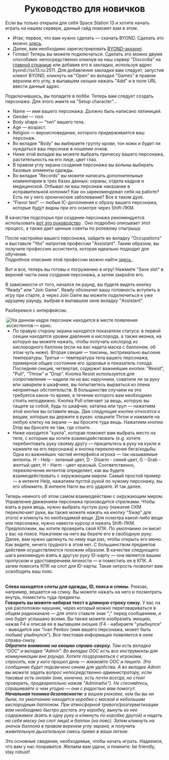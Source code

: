 <h1 align="center">Руководство для новичков</h1>
<p>Если вы только открыли для себя Space Station 13 и хотите начать играть на нашем сервере, данный гайд поможет вам в этом.</p>
<p><ul>
<li>Итак, первое, что вам нужно сделать — скачать BYOND. Сделать это можно <a href="http://www.byond.com/download/">здесь</a>.</li>
<li>Далее, вам необходимо зарегистрировать <a href="https://secure.byond.com/Join">BYOND-аккаунт</a>.</li>
<li>Готово! Теперь вы можете подключаться. Сделать это можно двумя способами: непосредственно кликнув на наш сервер "Discordia" на <a href="ss13.ru">главной странице</a> или добавив его в закладки, используя адрес byond://ss13.ru:2511. Для добавления закладки вам следует, запустив клиент BYOND, кликнуть на "Open" во вкладке "Games" в правом верхнем его углу, в выпавшем окошке нажать "Add" и в поле URL ввести данный адрес. </li>
</ul>
</p>
<p>
Подключившись, вы попадете в лобби. Теперь вам следует создать персонажа. Для этого жмите на "Setup character"...
<ul>
<li>Name — имя вашего персонажа. Должно быть написано латиницей.</li>
<li>Gender — пол.</li>
<li>Body shape — "тип" вашего тела.</li>
<li>Age — возраст.</li>
<li>Religion — вероисповедание, которого придерживается ваш персонаж.</li>
<li>Во вкладке "Body" вы выбираете группу крови, тон кожи и будет ли нуждаться ваш персонаж в ношении очков.</li>
<li>Ниже этой вкладки вы можете выбрать прическу вашего персонажа, растительность на его лице, цвет глаз.</li>
<li>В правом углу экрана создания персонажа вы вольны выбирать базовые элементы одежды. </li>
<li>Во вкладке "Records" вы можете написать дополнительные комментарии в трех базах данных: охраны, отдела кадров и медицинской. Отбывал ли ваш персонаж наказание в исправительной колонии? Как он зарекомендовал себя на работе? Есть ли у него хронические заболевание? Все в таком духе. </li>
<li>"Flavor text" — любые IC-дополнения к образу вашего персонажа, которые будут видны при его осмотре через Shift-ЛКМ.</li>
</ul>
В качестве подспорья при создании персонажа рекомендуется использовать <a href="/contents/ru/g/Guide_to_Roleplaying_ru.md"> вот это руководство</a> . Оно подробно описывает этот процесс, а также дает ценные советы по ролевому отыгрышу.
</p>
<p>
После настройки вашего персонажа, зайдите во вкладку "Occupations" и выставьте "Yes" напротив профессии "Assistant". Таким образом, вы получите профессию ассистента, которая идеально подходит для обучения. <br> Подробное описание этой профессии можно найти <a href="/contents/ru/j/assistant_ru.md"> здесь </a>.
</p>
<p>
Вот и все, теперь вы готовы к погружению в игру! Нажмите "Save slot" в верхней части окна создания персонажа, а затем закройте его.
</p>
<p>В зависимости от того, начался ли раунд, вы будете видеть кнопку "Ready" или "Join Game". Ready обозначит вашу готовность вступить в игру при старте, а через Join Game вы можете подключиться к уже идущему раунду, выбрав в выпавшем окне вкладку "Assistant".</p>

<p>
Разберемся с интерфейсом. 
</p>
<p>
  <a href="https://imgur.com/NfoXrYo"><img align="right" src="https://i.imgur.com/NfoXrYo.png" title="На данном кадре персонаж находится в месте появления ассистентов — крио." /></a>
</p>

<p>
  <ul>
    <li>
    По правую сторону экрана находятся показатели статуса: в первой секции находятся уровни давления и кислорода, а также иконка, на которую вы можете нажать, чтобы получать кислород из кислородного баллона (если на вас надета маска с баллоном, об этом чуть ниже). Вторая секция — токсины, экстремально высокие температуры. Третья — температура тела вашего персонажа, примерное общее состояние его здоровья и показатель голода. Последняя секция, четвертая, содержит важнейшие кнопки: "Resist", "Pull", "Throw" и  "Drop". Кнопка Resist используется для сопротивления — надели ли на вас наручники, схватили ли за руку или заварили в шкафчике, вы попытаетесь вырваться из плена неприятных обстоятельств. В большинстве случаем на это требуется какое-то время, в течение которого вам необходимо стоять неподвижно. Кнопка Pull отвечает за вещь, которую вы тащите за собой, будь то шкафчик, каталка или труп — нажатием этой кнопки вы оставите вещь. Две следующие кнопки относятся к вещам, которые вы держите в руках: клацните Throw и нажмите на любую клетку на экране — вы бросите туда вещь. Нажатием кнопки Drop вы бросите ее там, где стоите.</li>
    <li> Ниже находится "кукла", которая поможет вам выбрать место на теле, с которым вы хотите взаимодействовать (e.g. хотите перебинтовать руку своему другу — прицельтесь в руку на кукле и нажмите на его персонажа) и кнопка переключения бега/ходьбы. Одна из важнейших частей интерфейса игрока — так называемые интенты. H - Help - зеленый цвет, D - Disarm - синий цвет, G - Grab - желтый цвет, H - Harm - цвет красный. Соответственно, переключение интентов определяет, как вы будете взаимодействовать с окружающим миром. Самый простой пример — в интенте Help, нажатием пустой рукой по чужому персонажу, вы его обнимете. В интенте Harm вы его ударите. И так далее.</li>
</ul>
</p>
<p>
  Теперь немного об этом самом взаимодействии с окружающим миром. Управление движением персонажа производится стрелками. Чтобы взять в руки вещь, нужно выбрать пустую руку (нажатие СКМ переключает руки, вы также можете нажать на кнопку "Swap" для этого) и кликнуть по необходимой вещи. Для осмотра какой-либо вещи или персонажа, нужно навести курсор и нажать Shift-ЛКМ.
<br> Предположим, вы хотите проверить свой КПК. По умолчанию он висит у вас на поясе. Нажатием на него вы берете его в свободную руку. Далее, вам нужно щелкнуть по нему еще раз, чтобы открыть его меню. Как видите, ничего трудного в этом нет. С большинством предметов действия осуществляются похожим образом. В качестве следующего шага рекомендую взять в другую руку ID-карту — она является вашим пропуском и удостоверением личности — и поместить ее в КПК. А затем повесить КПК на слот для ID-карты. Такая хитрость позволит вам освободить ваш пояс.
</p>
<p>
  <br> <strong> Слева находятся слоты для одежды, ID, пояса и спины.</strong> Рюкзак, например, вешается на спину. Вы можете нажать на него и посмотреть внутрь, поместить туда предметы.</em>
<br> <strong>Говорить вы можете набирая текст в длинную строку снизу.</strong> У вас на ухе расположен наушник, через который можно переговариваться в общем радиоканале — для этого ставьте знак ";" перед сообщением, и оно будет услышано всеми. Вы также можете изобразить эмоцию, нажав F4 и описав ее в выпавшем окошке (F4 - набираете "улыбнулся" - выводится как "Ivan Penkov (имя вашего персонажа, может быть любым) улыбнулся"). Вся текстовая информация появляется в окне справа-снизу. 
  <br> <em> <strong> Обратите внимание на окошко справа-сверху. </strong> Там есть вкладка "ООС" и вкладка "Admin". Во вкладке OOC есть все инструменты для коммуникации вне раунда. Хотите поздороваться с игроками, спросить, как у кого прошел день — жмакайте ООС и пишите. Это сообщение будет подсвечено синим для удобства. А во вкладке Admin вы можете задать вопрос непосредственно администратору, если таковые есть онлайн (они, конечно, есть почти всегда, но стоит проверить, предварительно нажав "Adminwho"). Не стесняйтесь, спрашивайте о чем угодно — они с радостью вам помогут. </em>
  <br> <em> <strong> Начальная техника безопасности: </strong> в вашем рюкзаке, кем бы вы ни были, по умолчанию находится коробка с маской и небольшим кислородным баллоном. При атмосферной тревоге/разгерметизации вам необходимо быстро достать эту коробку, вынуть из нее содержимое (взять в одну руку и кликнуть по коробке другой) и надеть на себя маску (на слот лица) и баллон (на пояс). Затем кликнуть на значок баллона в правом верхнем углу экрана, и получить живительную дыхательную смесь прямо в ваши легкие.</em>
</p>
<p>
  Это основные сведения, необходимые, чтобы начать играть. Надеемся, что вам у нас понравится. Желаем вам удачи, и помните: be friendly, stay robust!
</p>
